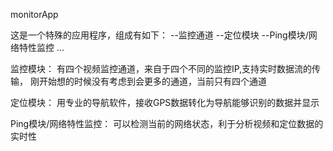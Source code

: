 monitorApp

这是一个特殊的应用程序，组成有如下：
   --监控通道
   --定位模块
   --Ping模块/网络特性监控
   ...


监控模块：
   有四个视频监控通道，来自于四个不同的监控IP,支持实时数据流的传输，
  刚开始想的时候没有考虑到会更多的通道，当前只有四个通道

定位模块：
   用专业的导航软件，接收GPS数据转化为导航能够识别的数据并显示

Ping模块/网络特性监控：
   可以检测当前的网络状态，利于分析视频和定位数据的实时性